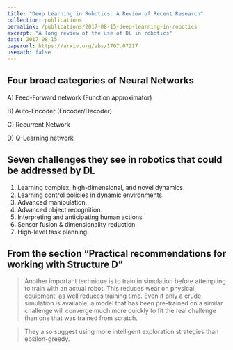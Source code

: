 ```yaml
---
title: "Deep Learning in Robotics: A Review of Recent Research"
collection: publications
permalink: /publications/2017-08-15-deep-learning-in-robotics
excerpt: "A long review of the use of DL in robotics"
date: 2017-08-15
paperurl: https://arxiv.org/abs/1707.07217
usemath: false
---
```


## Four broad categories of Neural Networks

A) Feed-Forward network (Function approximator)

B) Auto-Encoder (Encoder/Decoder)

C) Recurrent Network

D) Q-Learning network

## Seven challenges they see in robotics that could be addressed by DL

1. Learning complex, high-dimensional, and novel dynamics.
2. Learning control policies in dynamic environments.
3. Advanced manipulation.
4. Advanced object recognition.
5. Interpreting and anticipating human actions
6. Sensor fusion & dimensionality reduction.
7. High-level task planning.

## From the section “Practical recommendations for working with Structure D”

> Another important technique is to train in simulation before attempting to train with an actual robot. This reduces wear on physical equipment, as well reduces training time. Even if only a crude simulation is available, a model that has been pre-trained on a similar challenge will converge much more quickly to fit the real challenge than one that was trained from scratch.

> They also suggest using more intelligent exploration strategies than epsilon-greedy.


